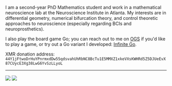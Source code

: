 I am a second-year PhD Mathematics student and work in a mathematical neuroscience lab at the Neuroscience Institute in Atlanta. My interests are in differential geometry, numerical bifurcation theory, and control theoretic approaches to neuroscience (especially regarding BCIs and neuroprosthetics).

I also play the board game Go; you can reach out to me on [OGS](https://online-go.com/user/view/270386) if you'd like to play a game, or try out a Go variant I developed: [Infinite Go](http://infinite-go.com).

XMR donation address: `44Y1jFtwoDrHuYPnrmxdDw55qdsvahUhRbNC8BcTu1E5MMXZ1xkeVXsKWHRd5Z5DJUeEvX87CUycE3Xg38LwG6YvSzLLyoL`

---

<div>
    <img align="center" src="https://github-readme-stats.vercel.app/api/top-langs/?username=hinsley&hide=jupyter+notebook&langs_count=7&theme=vue">
    <img align="center" src="https://github-readme-stats.vercel.app/api?username=hinsley&custom_title=github.com/hinsley&include_all_commits=true&include_private=true&hide_rank=true&hide=contribs&show_icons=true&theme=vue">
</div>
